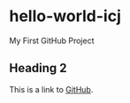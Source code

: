 # hello-world-icj
My First GitHub Project

## Heading 2
This is a link to [GitHub](https://www.github.com/).
